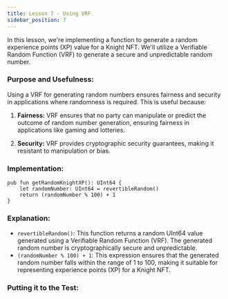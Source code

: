 ```yaml
---
title: Lesson 7 - Using VRF
sidebar_position: 7
---
```


In this lesson, we're implementing a function to generate a random experience points (XP) value for a Knight NFT. We'll utilize a Verifiable Random Function (VRF) to generate a secure and unpredictable random number.

### **Purpose and Usefulness:**

Using a VRF for generating random numbers ensures fairness and security in applications where randomness is required. This is useful because:

1. **Fairness:** VRF ensures that no party can manipulate or predict the outcome of random number generation, ensuring fairness in applications like gaming and lotteries.

2. **Security:** VRF provides cryptographic security guarantees, making it resistant to manipulation or bias.

### **Implementation:**

```cadence
pub fun getRandomKnightXP(): UInt64 {
    let randomNumber: UInt64 = revertibleRandom()
    return (randomNumber % 100) + 1
}
```

### **Explanation:**

- `revertibleRandom()`: This function returns a random UInt64 value generated using a Verifiable Random Function (VRF). The generated random number is cryptographically secure and unpredictable.
- `(randomNumber % 100) + 1`: This expression ensures that the generated random number falls within the range of 1 to 100, making it suitable for representing experience points (XP) for a Knight NFT.

### **Putting it to the Test:**
